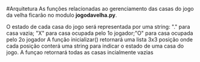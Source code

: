 #Arquitetura
As funções relacionadas ao gerenciamento das casas do jogo da velha ficarão no modulo **jogodavelha.py**.

O estado de cada casa do jogo será representada por uma string: "." para casa vazia; "X" para casa ocupada pelo 1o jogador;"O" para casa ocupada pelo 2o jogador
 A função inicializar() retornará uma lista 3x3 posição onde cada posição conterá uma string para indicar o estado de uma casa do jogo. A funçao retornará todas as casas incialmente vazias
